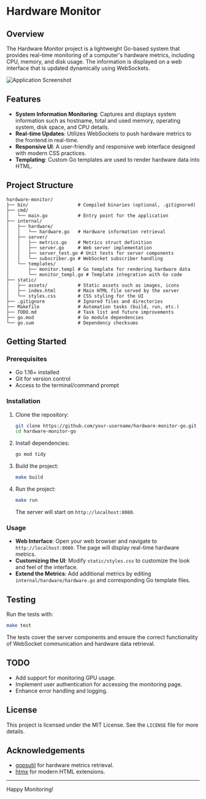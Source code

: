 # Hardware Monitor

## Overview

The Hardware Monitor project is a lightweight Go-based system that provides real-time monitoring of a computer's hardware metrics, including CPU, memory, and disk usage. The information is displayed on a web interface that is updated dynamically using WebSockets.

![Application Screenshot](https://imgur.com/JOOrs9e.png)

## Features

- **System Information Monitoring**: Captures and displays system information such as hostname, total and used memory, operating system, disk space, and CPU details.
- **Real-time Updates**: Utilizes WebSockets to push hardware metrics to the frontend in real-time.
- **Responsive UI**: A user-friendly and responsive web interface designed with modern CSS practices.
- **Templating**: Custom Go templates are used to render hardware data into HTML.

## Project Structure

```
hardware-monitor/
├── bin/                  # Compiled binaries (optional, .gitignored)
├── cmd/                  
│   └── main.go           # Entry point for the application
├── internal/             
│   ├── hardware/         
│   │   └── hardware.go   # Hardware information retrieval
│   ├── server/           
│   │   ├── metrics.go    # Metrics struct definition
│   │   ├── server.go     # Web server implementation
│   │   ├── server_test.go # Unit tests for server components
│   │   └── subscriber.go # WebSocket subscriber handling
│   └── templates/        
│       ├── monitor.templ # Go template for rendering hardware data
│       └── monitor_templ.go # Template integration with Go code
├── static/               
│   ├── assets/           # Static assets such as images, icons
│   ├── index.html        # Main HTML file served by the server
│   └── styles.css        # CSS styling for the UI
├── .gitignore            # Ignored files and directories
├── Makefile              # Automation tasks (build, run, etc.)
├── TODO.md               # Task list and future improvements
├── go.mod                # Go module dependencies
└── go.sum                # Dependency checksums
```

## Getting Started

### Prerequisites

- Go 1.16+ installed
- Git for version control
- Access to the terminal/command prompt

### Installation

1. Clone the repository:

   ```bash
   git clone https://github.com/your-username/hardware-monitor-go.git
   cd hardware-monitor-go
   ```

2. Install dependencies:

   ```bash
   go mod tidy
   ```

3. Build the project:

   ```bash
   make build
   ```

4. Run the project:

   ```bash
   make run
   ```

   The server will start on `http://localhost:8080`.

### Usage

- **Web Interface**: Open your web browser and navigate to `http://localhost:8080`. The page will display real-time hardware metrics.
- **Customizing the UI**: Modify `static/styles.css` to customize the look and feel of the interface.
- **Extend the Metrics**: Add additional metrics by editing `internal/hardware/hardware.go` and corresponding Go template files.

## Testing

Run the tests with:

```bash
make test
```

The tests cover the server components and ensure the correct functionality of WebSocket communication and hardware data retrieval.

## TODO

- Add support for monitoring GPU usage.
- Implement user authentication for accessing the monitoring page.
- Enhance error handling and logging.

## License

This project is licensed under the MIT License. See the `LICENSE` file for more details.

## Acknowledgements

- [gopsutil](https://github.com/shirou/gopsutil) for hardware metrics retrieval.
- [htmx](https://htmx.org) for modern HTML extensions.

---

Happy Monitoring!


